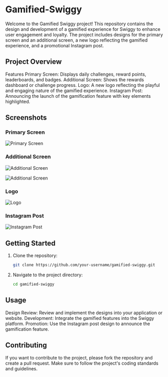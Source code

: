 # Gamified-Swiggy
Welcome to the Gamified Swiggy project! This repository contains the design and development of a gamified experience for Swiggy to enhance user engagement and loyalty. The project includes designs for the primary screen and an additional screen, a new logo reflecting the gamified experience, and a promotional Instagram post.

## Project Overview
Features
Primary Screen: Displays daily challenges, reward points, leaderboards, and badges.
Additional Screen: Shows the rewards dashboard or challenge progress.
Logo: A new logo reflecting the playful and engaging nature of the gamified experience.
Instagram Post: Announcing the launch of the gamification feature with key elements highlighted.

## Screenshots

### Primary Screen
![Primary Screen](images/mainpage.png)

### Additional Screen
![Additional Screen](images/order.png)

![Additional Screen](images/rate.png)

### Logo
![Logo](images/logo.png)

### Instagram Post
![Instagram Post](images/insta.png)

## Getting Started
1. Clone the repository:
    ```sh
    git clone https://github.com/your-username/gamified-swiggy.git
    ```
2. Navigate to the project directory:
    ```sh
    cd gamified-swiggy
    ```
    
## Usage
Design Review: Review and implement the designs into your application or website.
Development: Integrate the gamified features into the Swiggy platform.
Promotion: Use the Instagram post design to announce the gamification feature.

## Contributing
If you want to contribute to the project, please fork the repository and create a pull request. Make sure to follow the project's coding standards and guidelines.



